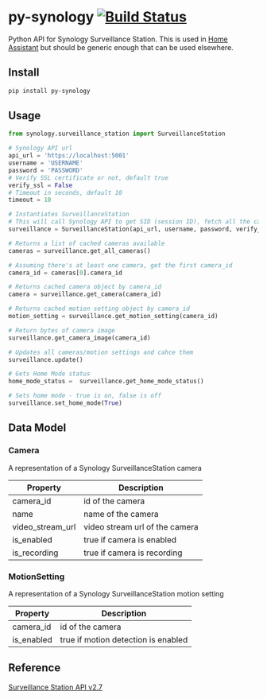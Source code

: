 # py-synology [![Build Status](https://travis-ci.org/snjoetw/py-synology.svg?branch=master)](https://travis-ci.org/snjoetw/py-synology)
Python API for Synology Surveillance Station.  This is used in [Home Assistant](https://home-assistant.io) but should be generic enough that can be used elsewhere.


## Install

```bash
pip install py-synology
```


## Usage
```python
from synology.surveillance_station import SurveillanceStation

# Synology API url
api_url = 'https://localhost:5001'
username = 'USERNAME'
password = 'PASSWORD'
# Verify SSL certificate or not, default true 
verify_ssl = False
# Timeout in seconds, default 10
timeout = 10

# Instantiates SurveillanceStation
# This will call Synology API to get SID (session ID), fetch all the cameras/motion settings and cache them
surveillance = SurveillanceStation(api_url, username, password, verify_ssl=verify_ssl, timeout=timeout)

# Returns a list of cached cameras available
cameras = surveillance.get_all_cameras()

# Assuming there's at least one camera, get the first camera_id
camera_id = cameras[0].camera_id

# Returns cached camera object by camera_id
camera = surveillance.get_camera(camera_id)

# Returns cached motion setting object by camera_id
motion_setting = surveillance.get_motion_setting(camera_id)

# Return bytes of camera image
surveillance.get_camera_image(camera_id)

# Updates all cameras/motion settings and cahce them
surveillance.update()

# Gets Home Mode status
home_mode_status =  surveillance.get_home_mode_status()

# Sets home mode - true is on, false is off
surveillance.set_home_mode(True)

```


## Data Model

### Camera

A representation of a Synology SurveillanceStation camera

| Property         | Description                    |
| ---------------- | ------------------------------ |
| camera_id        | id of the camera               |
| name             | name of the camera             |
| video_stream_url | video stream url of the camera |
| is_enabled       | true if camera is enabled      |
| is_recording     | true if camera is recording    |


### MotionSetting

A representation of a Synology SurveillanceStation motion setting

| Property         | Description                    |
| ---------------- | ------------------------------ |
| camera_id        | id of the camera               |
| is_enabled       | true if motion detection is enabled |


## Reference

[Surveillance Station API v2.7](https://global.download.synology.com/download/Document/DeveloperGuide/Surveillance_Station_Web_API_v2.7.pdf)
